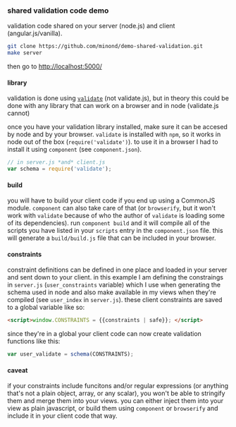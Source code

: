 ### shared validation code demo

validation code shared on your server (node.js) and client
(angular.js/vanilla).

```bash
git clone https://github.com/minond/demo-shared-validation.git
make server
```

then go to [http://localhost:5000/](http://localhost:5000/)

#### library

validation is done using [`validate`](https://www.npmjs.com/package/validate)
(not validate.js), but in theory this could be done with any library that can
work on a browser and in node (validate.js cannot)

once you have your validation library installed, make sure it can be accesed by
node and by your browser. `validate` is installed with `npm`, so it works in
node out of the box (`require('validate')`). to use it in a browser I had to
install it using `component` (see `component.json`).

```js
// in server.js *and* client.js
var schema = require('validate');
```

#### build

you will have to build your client code if you end up using a CommonJS module.
`component` can also take care of that (or `browserify`, but it won't work with
`validate` because of who the author of `validate` is loading some of its
dependencies). run `component build` and it will compile all of the scripts you
have listed in your `scripts` entry in the `component.json` file. this will
generate a `build/build.js` file that can be included in your browser.

#### constraints

constraint definitions can be defined in one place and loaded in your server
and sent down to your client. in this example I am defining the constraings in
`server.js` (`user_constraints` variable) which I use when generating the
schema used in node and also make available in my views when they're compiled
(see `user_index` in `server.js`). these client constraints are saved to a
global variable like so:

```html
<script>window.CONSTRAINTS = {{constraints | safe}}; </script>
```

since they're in a global your client code can now create validation functions
like this:

```js
var user_validate = schema(CONSTRAINTS);
```

#### caveat

if your constraints include funcitons and/or regular expressions (or anything
that's not a plain object, array, or any scalar), you won't be able to
stringify them and merge them into your views. you can either inject them into
your view as plain javascript, or build them using `component` or `browserify`
and include it in your client code that way.
